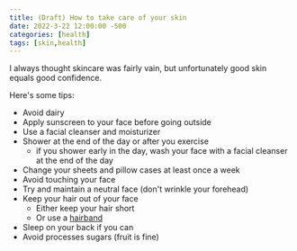 ```yaml
---
title: (Draft) How to take care of your skin
date: 2022-3-22 12:00:00 -500
categories: [health]
tags: [skin,health]
---
```


I always thought skincare was fairly vain, but unfortunately good skin equals good confidence. 

Here's some tips:
* Avoid dairy
* Apply sunscreen to your face before going outside
* Use a facial cleanser and moisturizer
* Shower at the end of the day or after you exercise
    * if you shower early in the day, wash your face with a facial cleanser at the end of the day
* Change your sheets and pillow cases at least once a week 
* Avoid touching your face
* Try and maintain a neutral face (don't wrinkle your forehead)
* Keep your hair out of your face
    * Either keep your hair short
    * Or use a [hairband](https://www.amazon.com/gp/product/B07VFYM5B5/ref=ppx_yo_dt_b_search_asin_title?ie=UTF8&psc=1) 
* Sleep on your back if you can
* Avoid processes sugars (fruit is fine)